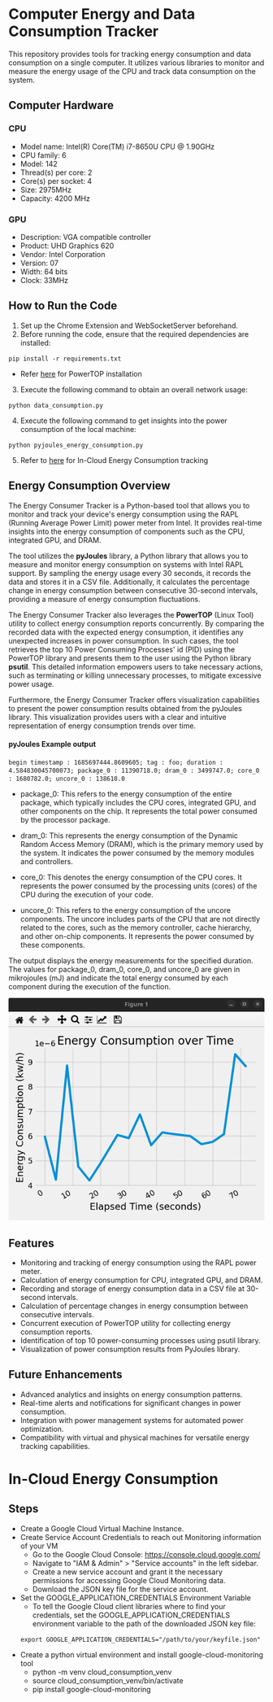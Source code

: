 # Computer Energy and Data Consumption Tracker

This repository provides tools for tracking energy consumption and data consumption on a single computer. It utilizes various libraries to monitor and measure the energy usage of the CPU and track data consumption on the system.

## Computer Hardware

### CPU

- Model name: Intel(R) Core(TM) i7-8650U CPU @ 1.90GHz
- CPU family: 6
- Model: 142
- Thread(s) per core: 2
- Core(s) per socket: 4
- Size: 2975MHz
- Capacity: 4200 MHz

### GPU

- Description: VGA compatible controller
- Product: UHD Graphics 620
- Vendor: Intel Corporation
- Version: 07
- Width: 64 bits
- Clock: 33MHz

## How to Run the Code

1. Set up the Chrome Extension and WebSocketServer beforehand.
2. Before running the code, ensure that the required dependencies are installed:
  ```
  pip install -r requirements.txt
  ```
  - Refer [here](https://github.com/fenrus75/powertop) for PowerTOP installation
3. Execute the following command to obtain an overall network usage:
  ```
  python data_consumption.py
  ```
4. Execute the following command to get insights into the power consumption of the local machine:
  ```
  python pyjoules_energy_consumption.py
  ```
5. Refer to [here](#in-cloud-energy-consumption) for In-Cloud Energy Consumption tracking


## Energy Consumption Overview

The Energy Consumer Tracker is a Python-based tool that allows you to monitor and track your device's energy consumption using the RAPL (Running Average Power Limit) power meter from Intel. It provides real-time insights into the energy consumption of components such as the CPU, integrated GPU, and DRAM.

The tool utilizes the **pyJoules** library, a Python library that allows you to measure and monitor energy consumption on systems with Intel RAPL support. By sampling the energy usage every 30 seconds, it records the data and stores it in a CSV file. Additionally, it calculates the percentage change in energy consumption between consecutive 30-second intervals, providing a measure of energy consumption fluctuations.

The Energy Consumer Tracker also leverages the **PowerTOP** (Linux Tool) utility to collect energy consumption reports concurrently. By comparing the recorded data with the expected energy consumption, it identifies any unexpected increases in power consumption. In such cases, the tool retrieves the top 10 Power Consuming Processes' id (PID) using the PowerTOP library and presents them to the user using the Python library **psutil**. This detailed information empowers users to take necessary actions, such as terminating or killing unnecessary processes, to mitigate excessive power usage.

Furthermore, the Energy Consumer Tracker offers visualization capabilities to present the power consumption results obtained from the pyJoules library. This visualization provides users with a clear and intuitive representation of energy consumption trends over time.

#### pyJoules Example output

```
begin timestamp : 1685697444.8609605; tag : foo; duration : 4.584830045700073; package_0 : 11390718.0; dram_0 : 3499747.0; core_0 : 1680782.0; uncore_0 : 138610.0
```

- package_0: This refers to the energy consumption of the entire package, which typically includes the CPU cores, integrated GPU, and other components on the chip. It represents the total power consumed by the processor package.

- dram_0: This represents the energy consumption of the Dynamic Random Access Memory (DRAM), which is the primary memory used by the system. It indicates the power consumed by the memory modules and controllers.

- core_0: This denotes the energy consumption of the CPU cores. It represents the power consumed by the processing units (cores) of the CPU during the execution of your code.

- uncore_0: This refers to the energy consumption of the uncore components. The uncore includes parts of the CPU that are not directly related to the cores, such as the memory controller, cache hierarchy, and other on-chip components. It represents the power consumed by these components.

The output displays the energy measurements for the specified duration. The values for package_0, dram_0, core_0, and uncore_0 are given in mikrojoules (mJ) and indicate the total energy consumed by each component during the execution of the function.

<p align="center">
  <img src="figures/visualization.png" alt="Data Consumption Figure"/>
</p>


## Features
-   Monitoring and tracking of energy consumption using the RAPL power meter.
-   Calculation of energy consumption for CPU, integrated GPU, and DRAM.
-   Recording and storage of energy consumption data in a CSV file at 30-second intervals.
-   Calculation of percentage changes in energy consumption between consecutive intervals.
-   Concurrent execution of PowerTOP utility for collecting energy consumption reports.
-   Identification of top 10 power-consuming processes using psutil library.
-   Visualization of power consumption results from PyJoules library.

## Future Enhancements

-   Advanced analytics and insights on energy consumption patterns.
-   Real-time alerts and notifications for significant changes in power consumption.
-   Integration with power management systems for automated power optimization.
-   Compatibility with virtual and physical machines for versatile energy tracking capabilities.







# In-Cloud Energy Consumption

## Steps

- Create a Google Cloud Virtual Machine Instance.
- Create Service Account Credentials to reach out Monitoring information of your VM
    - Go to the Google Cloud Console: https://console.cloud.google.com/
    - Navigate to "IAM & Admin" > "Service accounts" in the left sidebar.
    - Create a new service account and grant it the necessary permissions for accessing Google Cloud Monitoring data.
    - Download the JSON key file for the service account.
- Set the GOOGLE_APPLICATION_CREDENTIALS Environment Variable 
    - To tell the Google Cloud client libraries where to find your credentials, set the GOOGLE_APPLICATION_CREDENTIALS environment variable to the path of the downloaded JSON key file:
    ```
    export GOOGLE_APPLICATION_CREDENTIALS="/path/to/your/keyfile.json"
    ```
- Create a python virtual environment and install google-cloud-monitoring tool
    - python -m venv cloud_consumption_venv
    - source cloud_consumption_venv/bin/activate
    - pip install google-cloud-monitoring

